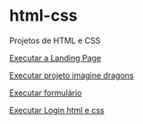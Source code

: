 # html-css
Projetos de HTML e CSS 

  <a href="https://philipepereira10.github.io/html-css/landingpage/index.html"> Executar a Landing Page</a>

   <a href="https://philipepereira10.github.io/html-css/projeto-imagine-dragons/index.html"> Executar projeto imagine dragons</a>

   <a href="https://philipepereira10.github.io/html-css/exercicioformulario/index.html"> Executar formulário</a>

   <a href="https://philipepereira10.github.io/html-css/loginhtmlcss/index.html"> Executar Login html e css</a>


  

    
